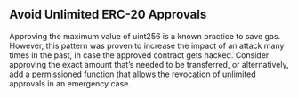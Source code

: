 ## Avoid Unlimited ERC-20 Approvals
Approving the maximum value of uint256 is a known practice to save gas. However, this pattern was proven to increase the impact of an attack many times in the past, in case the approved contract gets hacked. Consider approving the exact amount that’s needed to be transferred, or alternatively, add a permissioned function that allows the revocation of unlimited approvals in an emergency case.
